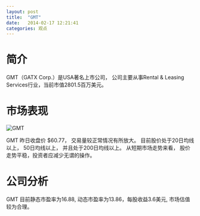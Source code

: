```yaml
---
layout: post
title:  "GMT"
date:   2014-02-17 12:21:41
categories: 观点
---
```


# 简介
GMT（GATX Corp.）是USA著名上市公司，
公司主要从事Rental & Leasing Services行业，当前市值2801.5百万美元。

# 市场表现

![GMT](http://finviz.com/chart.ashx?t=GMT&ty=c&ta=1&p=d&s=l)

GMT 昨日收盘价 $60.77，
交易量较正常情况有所放大。
目前股价处于20日均线以上，
50日均线以上，
并且处于200日均线以上。
从短期市场走势来看，
股价走势平稳，投资者应减少无谓的操作。

# 公司分析
GMT 目前静态市盈率为16.88, 动态市盈率为13.86，每股收益3.6美元,
市场估值较为合理。
